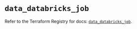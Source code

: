 # `data_databricks_job`

Refer to the Terraform Registry for docs: [`data_databricks_job`](https://registry.terraform.io/providers/databricks/databricks/1.81.0/docs/data-sources/job).
